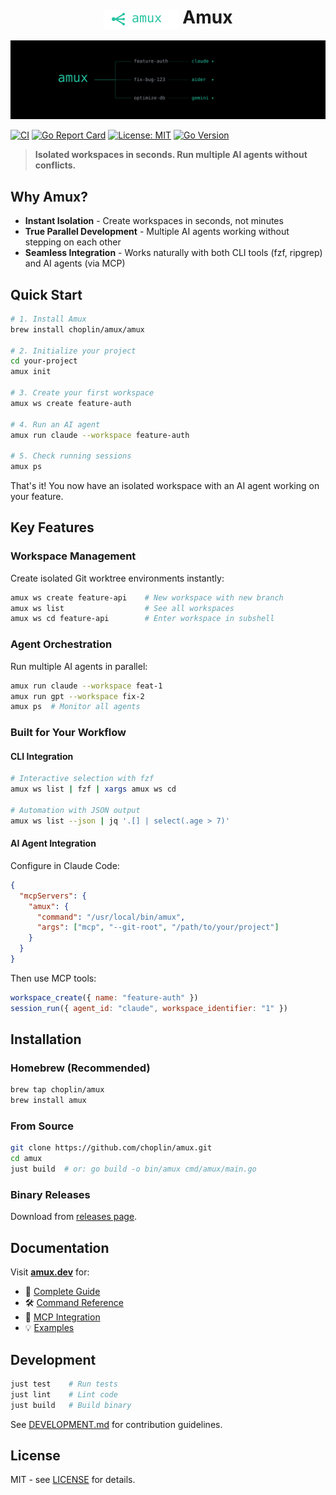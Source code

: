 <div align="center">
  <h1>
    <img src="assets/logo.svg" alt="Amux" height="32" style="vertical-align: middle">
    Amux
  </h1>
</div>

<div align="center">

![Amux Hero Image](assets/hero-image.svg)

</div>

[![CI](https://github.com/choplin/amux/actions/workflows/ci.yml/badge.svg)](https://github.com/choplin/amux/actions/workflows/ci.yml)
[![Go Report Card](https://goreportcard.com/badge/github.com/choplin/amux)](https://goreportcard.com/report/github.com/choplin/amux)
[![License: MIT](https://img.shields.io/badge/License-MIT-yellow.svg)](https://opensource.org/licenses/MIT)
[![Go Version](https://img.shields.io/github/go-mod/go-version/choplin/amux)](https://go.dev/)

> **Isolated workspaces in seconds. Run multiple AI agents without conflicts.**

## Why Amux?

- **Instant Isolation** - Create workspaces in seconds, not minutes
- **True Parallel Development** - Multiple AI agents working without stepping on each other
- **Seamless Integration** - Works naturally with both CLI tools (fzf, ripgrep) and AI agents (via MCP)

## Quick Start

```bash
# 1. Install Amux
brew install choplin/amux/amux

# 2. Initialize your project
cd your-project
amux init

# 3. Create your first workspace
amux ws create feature-auth

# 4. Run an AI agent
amux run claude --workspace feature-auth

# 5. Check running sessions
amux ps
```

That's it! You now have an isolated workspace with an AI agent working on your feature.

## Key Features

### Workspace Management

Create isolated Git worktree environments instantly:

```bash
amux ws create feature-api    # New workspace with new branch
amux ws list                  # See all workspaces
amux ws cd feature-api        # Enter workspace in subshell
```

### Agent Orchestration

Run multiple AI agents in parallel:

```bash
amux run claude --workspace feat-1
amux run gpt --workspace fix-2
amux ps  # Monitor all agents
```

### Built for Your Workflow

#### CLI Integration

```bash
# Interactive selection with fzf
amux ws list | fzf | xargs amux ws cd

# Automation with JSON output
amux ws list --json | jq '.[] | select(.age > 7)'
```

#### AI Agent Integration

Configure in Claude Code:

```json
{
  "mcpServers": {
    "amux": {
      "command": "/usr/local/bin/amux",
      "args": ["mcp", "--git-root", "/path/to/your/project"]
    }
  }
}
```

Then use MCP tools:

```javascript
workspace_create({ name: "feature-auth" })
session_run({ agent_id: "claude", workspace_identifier: "1" })
```

## Installation

### Homebrew (Recommended)

```bash
brew tap choplin/amux
brew install amux
```

### From Source

```bash
git clone https://github.com/choplin/amux.git
cd amux
just build  # or: go build -o bin/amux cmd/amux/main.go
```

### Binary Releases

Download from [releases page](https://github.com/choplin/amux/releases).

## Documentation

Visit **[amux.dev](https://amux.dev)** for:

- 📖 [Complete Guide](https://amux.dev/docs/intro)
- 🛠️ [Command Reference](https://amux.dev/docs/reference/commands)
- 🤝 [MCP Integration](https://amux.dev/docs/guides/ai-workflows)
- 💡 [Examples](https://amux.dev/docs/examples)

## Development

```bash
just test    # Run tests
just lint    # Lint code
just build   # Build binary
```

See [DEVELOPMENT.md](DEVELOPMENT.md) for contribution guidelines.

## License

MIT - see [LICENSE](LICENSE) for details.
